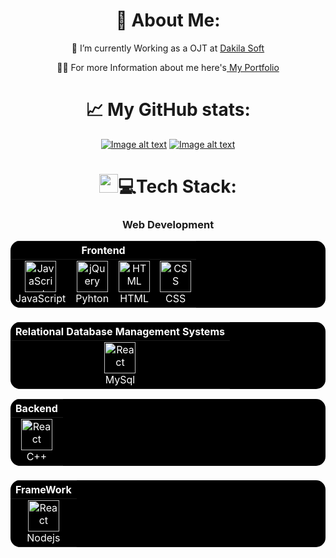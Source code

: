 <div align="center">

# 💫 About Me:
🔭 I’m currently Working as a OJT at <a href="https://www.facebook.com/dakilasoft">Dakila Soft</a>
<p>👨‍💻 For more Information about me here's<a href="https://chncurly.github.io/christian/"> My Portfolio</a></p>

# 📈 My GitHub stats:
[![Image alt text](https://github-readme-stats.vercel.app/api?username=chncurly&theme=dark&hide_border=false&include_all_commits=false&count_private=false)](https://github-readme-stats.vercel.app/api?username=chncurly&theme=dark&hide_border=false&include_all_commits=false&count_private=false)
[![Image alt text](https://nirzak-streak-stats.vercel.app/?user=chncurly&theme=dark&hide_border=false)](https://nirzak-streak-stats.vercel.app/?user=chncurly&theme=dark&hide_border=false)


</div>


<h1 align="center"><img src="https://media2.giphy.com/media/QssGEmpkyEOhBCb7e1/giphy.gif?cid=ecf05e47a0n3gi1bfqntqmob8g9aid1oyj2wr3ds3mg700bl&rid=giphy.gif" width="30" height="30">💻Tech Stack: </h1>
<h3 align="center">Web Development</h3>
<div align="center" class="badges-githubstats">
<table style="background-color: black; color: white; border: none; border-radius: 15px; overflow: hidden;">
  <thead>
    <tr>
      <th colspan="5" align="center" style="color: white;">Frontend</th>
    </tr>
  </thead>
  <tbody>
    <tr>
      <td align="center" style="border: none;">
        <a href="https://developer.mozilla.org/en-US/docs/Web/JavaScript" style="color: white;">
          <img src="https://techstack-generator.vercel.app/java-icon.svg" alt="JavaScript" width="50" height="50"/>
        </a>
        <br>JavaScript
      </td>
      <td align="center" style="border: none;">
        <a href="https://www.python.org/" style="color: white;">
          <img src="https://techstack-generator.vercel.app/python-icon.svg" width="50" height="50" alt="jQuery"/>
        </a>
        <br>Pyhton
      </td>
      <td align="center" style="border: none;">
        <a href="https://developer.mozilla.org/en-US/docs/Web/HTML" style="color: white;">
          <img src="https://cdn.worldvectorlogo.com/logos/html-1.svg" width="50" height="50" alt="HTML"/>
        </a>
        <br>HTML
      </td>
      <td align="center" style="border: none;">
        <a href="https://developer.mozilla.org/en-US/docs/Web/CSS" style="color: white;">
          <img src="https://cdn.worldvectorlogo.com/logos/css-3.svg" width="50" height="50" alt="CSS"/>
        </a>
        <br>CSS
      </td>
    </tr>
  </tbody>
</table>
</div>

<h3 align="center"></h3>

<div align="center" class="badges-githubstats">
<table style="background-color: black; color: white; border: none; border-radius: 15px; overflow: hidden;">
  <thead>
    <tr>
      <th colspan="5" align="center" style="color: white;">Relational Database Management Systems</th>
    </tr>
  </thead>
  <tbody>
    <tr>
      <td align="center" style="border: none;">
        <a href="https://www.mysql.com/" style="color: white;">
          <img src="https://techstack-generator.vercel.app/mysql-icon.svg" alt="React" width="50" height="50"/>
        </a>
        <br>MySql
      </td>
  </tbody>
</table>
</div>

<div align="center" class="badges-githubstats">
<table style="background-color: black; color: white; border: none; border-radius: 15px; overflow: hidden;">
  <thead>
    <tr>
      <th colspan="5" align="center" style="color: white;">Backend</th>
    </tr>
  </thead>
  <tbody>
    <tr>
      <td align="center" style="border: none;">
        <a href="https://www.w3schools.com/cpp/cpp_intro.asp" style="color: white;">
          <img src="https://techstack-generator.vercel.app/cpp-icon.svg" alt="React" width="50" height="50"/>
        </a>
        <br>C++
      </td>
  </tbody>
</table>
</div>

<h3 align="center"></h3>

<div align="center" class="badges-githubstats">
<table style="background-color: black; color: white; border: none; border-radius: 15px; overflow: hidden;">
  <thead>
    <tr>
      <th colspan="5" align="center" style="color: white;">FrameWork</th>
    </tr>
  </thead>
  <tbody>
    <tr>
      <td align="center" style="border: none;">
        <a href="https://nodejs.org/en" style="color: white;">
          <img src="https://techstack-generator.vercel.app/nginx-icon.svg" alt="React" width="50" height="50"/>
        </a>
        <br>Nodejs
      </td>
  </tbody>
</table>
</div>
